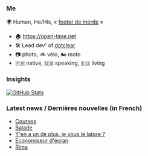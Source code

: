 ### Me

🌍 Human, He/His, « [footer de merde](https://open-time.net/post/2013/07/17/La-veritable-histoire-du-Footer-de-merde-) » 
* 🏠 https://open-time.net 
* 🛠️ Lead dev' of [dotclear](https://git.dotclear.org/dev/dotclear)
* 📷 photo, 🚲 vélo, 🏍️ moto 
* 🇫🇷 native, 🇬🇧 speaking, 🇪🇺 living

### Insights

[![GitHub Stats](https://github-readme-stats-sigma-five.vercel.app/api?username=franck-paul)](https://github.com/franck-paul)

### Latest news / Dernières nouvelles (in French)

<!-- BLOG-POST-LIST:START -->
- [Courses](https://open-time.net/post/2024/01/30/Courses)
- [Balade](https://open-time.net/post/2024/01/29/Balade)
- [Y&#39;en a un de plus, je vous le laisse ?](https://open-time.net/post/2024/01/28/Y-en-a-un-de-plus-je-vous-le-laisse)
- [Économiseur d&#39;écran](https://open-time.net/post/2024/01/27/Economiseur-d-ecran)
- [Rime](https://open-time.net/post/2024/01/26/Rime)
<!-- BLOG-POST-LIST:END -->
